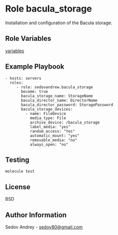 Role bacula_storage
===================

Installation and configuration of the Bacula storage.

Role Variables
--------------

[variables](https://github.com/sedovandrew/ansible-role-bacula-storage/blob/master/defaults/main.yml)

Example Playbook
----------------

    - hosts: servers
      roles:
         - role: sedovandrew.bacula_storage
           become: true
           bacula_storage_name: StorageName
           bacula_director_name: DirectorName
           bacula_director_password: StoragePassword
           bacula_storage_devices:
             - name: FileDevice
               media_type: File
               archive_device: /bacula_storage
               label_media: "yes"
               random_access: "Yes"
               automatic_mount: "yes"
               removable_media: "no"
               always_open: "no"

Testing
-------

    molecule test

License
-------

BSD

Author Information
------------------

Sedov Andrey - sedoy80@gmail.com
